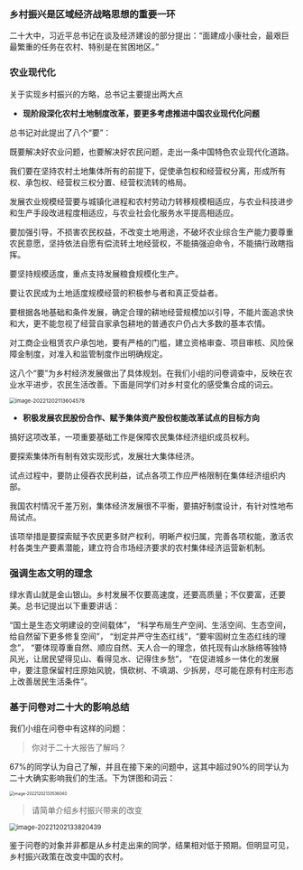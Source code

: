 ### 乡村振兴是区域经济战略思想的重要一环

二十大中，习近平总书记在谈及经济建设的部分提出：“面建成小康社会，最艰巨最繁重的任务在农村、特别是在贫困地区。”



### 农业现代化

关于实现乡村振兴的方略，总书记主要提出两大点

- **现阶段深化农村土地制度改革，要更多考虑推进中国农业现代化问题**

总书记对此提出了八个“要”：

既要解决好农业问题，也要解决好农民问题，走出一条中国特色农业现代化道路。

我们要在坚持农村土地集体所有的前提下，促使承包权和经营权分离，形成所有权、承包权、经营权三权分置、经营权流转的格局。

发展农业规模经营要与城镇化进程和农村劳动力转移规模相适应，与农业科技进步和生产手段改进程度相适应，与农业社会化服务水平提高相适应。

要加强引导，不损害农民权益，不改变土地用途，不破坏农业综合生产能力要尊重农民意愿，坚持依法自愿有偿流转土地经营权，不能搞强迫命令，不能搞行政瞎指挥。

要坚持规模适度，重点支持发展粮食规模化生产。

要让农民成为土地适度规模经营的积极参与者和真正受益者。

要根据各地基础和条件发展，确定合理的耕地经营规模加以引导，不能片面追求快和大，更不能忽视了经营自家承包耕地的普通农户仍占大多数的基本农情。

对工商企业租赁农户承包地，要有严格的门槛，建立资格审查、项目审核、风险保障金制度，对准入和监管制度作出明确规定。



这八个“要”为乡村经济发展做出了具体规划。在我们小组的问卷调查中，反映在农业水平进步，农民生活改善。下面是同学们对乡村变化的感受集合成的词云。

<img src="/home/tyd/.config/Typora/typora-user-images/image-20221202113604578.png" alt="image-20221202113604578" style="zoom:67%;" />

- **积极发展农民股份合作、赋予集体资产股份权能改革试点的目标方向**

搞好这项改革，⼀项重要基础工作是保障农民集体经济组织成员权利。

要探索集体所有制有效实现形式，发展壮大集体经济。

试点过程中，要防止侵吞农民利益，试点各项工作应严格限制在集体经济组织内部。

我国农村情况千差万别，集体经济发展很不平衡，要搞好制度设计，有针对性地布局试点。



该项举措是要探索赋予农民更多财产权利，明晰产权归属，完善各项权能，激活农村各类生产要素潜能，建立符合市场经济要求的农村集体经济运营新机制。



### 强调生态文明的理念

绿水青山就是金山银山。乡村发展不仅要高速度，还要高质量；不仅要富，还要美。总书记提出以下重要讲话：

“国土是生态文明建设的空间载体”，
“科学布局生产空间、生活空间、生态空间，给自然留下更多修复空间”，
“划定并严守生态红线”，“要牢固树立生态红线的理念”，
“要体现尊重自然、顺应自然、天人合一的理念，依托现有山水脉络等独特风光，让居民望得见山、看得见水、记得住乡愁”，
“在促进城乡一体化的发展中，要注意保留村庄原始风貌，慎砍树、不填湖、少拆房，尽可能在原有村庄形态上改善居民生活条件”。



### 基于问卷对二十大的影响总结

我们小组在问卷中有这样的问题：

> 你对于二十大报告了解吗？

67%的同学认为自己了解，并且在接下来的问题中，这其中超过90%的同学认为二十大确实影响我们的生活。下为饼图和词云：

<img src="/home/tyd/.config/Typora/typora-user-images/image-20221202133536040.png" alt="image-20221202133536040" style="zoom:50%;" />

> 请简单介绍乡村振兴带来的改变

<img src="/home/tyd/.config/Typora/typora-user-images/image-20221202133820439.png" alt="image-20221202133820439" style="zoom:80%;" />

鉴于问卷的对象并非都是从乡村走出来的同学，结果相对低于预期。但明显可见，乡村振兴政策在改变中国的农村。